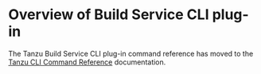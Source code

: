 # Overview of Build Service CLI plug-in

The Tanzu Build Service CLI plug-in command reference has moved to the [Tanzu CLI Command Reference](https://docs.vmware.com/en/VMware-Tanzu-CLI/1.1/tanzu-cli/tanzu-build-service.html) documentation.

